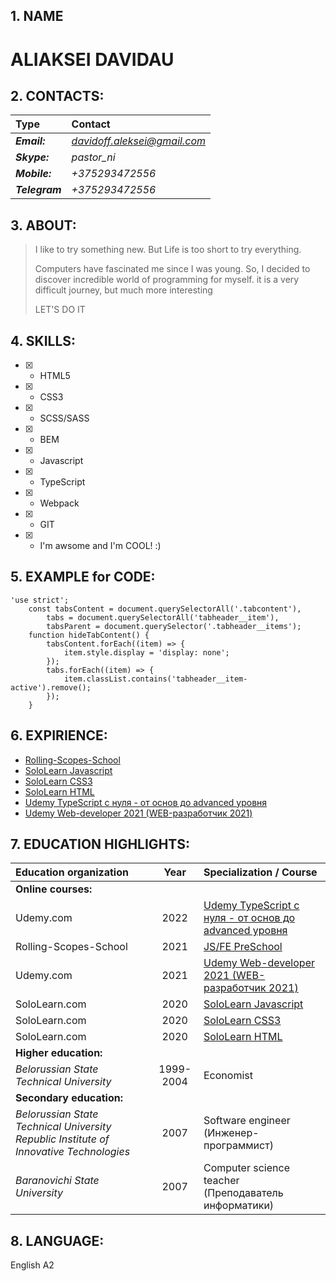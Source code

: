 ## 1. NAME

# ALIAKSEI DAVIDAU

## 2. CONTACTS:

| **Type**       | **Contact**                  |
| :------------- | :--------------------------- |
| **_Email:_**   | *davidoff.aleksei@gmail.com* |
| **_Skype:_**   | _pastor_ni_                  |
| **_Mobile:_**  | _+375293472556_              |
| **_Telegram_** | _+375293472556_              |

## 3. ABOUT:

> I like to try something new. But Life is too short to try everything. 
> 
> Computers have fascinated me since I was young. 
> So, I decided to discover incredible world of programming for myself.
> it is a very difficult journey, but much more interesting
> 
> LET'S DO IT

## 4. SKILLS:

- [x] - HTML5
- [x] - CSS3
- [x] - SCSS/SASS
- [x] - BEM
- [x] - Javascript 
- [x] - TypeScript
- [x] - Webpack
- [x] - GIT
- [x] - I'm awsome and I'm COOL! :)

## 5. EXAMPLE for CODE:

```
'use strict';
	const tabsContent = document.querySelectorAll('.tabcontent'),
		tabs = document.querySelectorAll('tabheader__item'),
		tabsParent = document.querySelector('.tabheader__items');
	function hideTabContent() {
		tabsContent.forEach((item) => {
			item.style.display = 'display: none';
		});
		tabs.forEach((item) => {
			item.classList.contains('tabheader__item-active').remove();
		});
	}
```

## 6. EXPIRIENCE:

- [Rolling-Scopes-School](https://app.rs.school/certificate/i8wdu89i)
- [SoloLearn Javascript](https://www.sololearn.com/certificates/course/en/1454521/1024/landscape/png)
- [SoloLearn CSS3](https://www.sololearn.com/Certificate/1023-1454521/jpg)
- [SoloLearn HTML](https://www.sololearn.com/Certificate/1014-1454521/jpg)
- [Udemy TypeScript с нуля - от основ до advanced уровня](https://www.udemy.com/certificate/UC-7969880b-b7be-42a4-9534-58dee0e76cd1/)
- [Udemy Web-developer 2021 (WEB-разработчик 2021)](https://www.udemy.com/certificate/UC-ecabe547-5f24-4ce6-9151-622a8b818168/)

## 7. EDUCATION HIGHLIGHTS:

| **Education organization**                                                             |   Year    | Specialization / Course                                                                                                       |
| :------------------------------------------------------------------------------------- | :-------: | :---------------------------------------------------------------------------------------------------------------------------- |
 **Online courses:**                                                                    |           |                                                                                                                               |
| Udemy.com                                                                              |   2022    | [Udemy TypeScript с нуля - от основ до advanced уровня](https://www.udemy.com/certificate/UC-7969880b-b7be-42a4-9534-58dee0e76cd1/) |
| Rolling-Scopes-School                                                                          |   2021    | [JS/FE PreSchool](https://app.rs.school/certificate/i8wdu89ijpg)                                                      |
| Udemy.com                                                                              |   2021    | [Udemy Web-developer 2021 (WEB-разработчик 2021)](https://www.udemy.com/certificate/UC-ecabe547-5f24-4ce6-9151-622a8b818168/) |
| SoloLearn.com                                                                          |   2020    | [SoloLearn Javascript](https://www.sololearn.com/certificates/course/en/1454521/1024/landscape/png)                                                      |
| SoloLearn.com                                                                          |   2020    | [SoloLearn CSS3](https://www.sololearn.com/Certificate/1023-1454521/jpg)                                                      |
| SoloLearn.com                                                                          |   2020    | [SoloLearn HTML](https://www.sololearn.com/Certificate/1014-1454521/jpg)                                                      |
| **Higher education:**                                                                  |           |                                                                                                                               |
| _Belorussian State Technical University_                                               | 1999-2004 | Economist                                                                                                                     |
| **Secondary education:**                                                               |           |                                                                                                                               |
| _Belorussian State Technical University Republic Institute of Innovative Technologies_ |   2007    | Software engineer (Инженер-программист)                                                                                       |
| _Baranovichi State University_                                                         |   2007    | Computer science teacher (Преподаватель информатики)                                                                          |


## 8. LANGUAGE:

English A2
